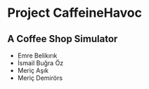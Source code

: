 # Project CaffeineHavoc
A Coffee Shop Simulator 
---
- Emre Belikırık
- İsmail Buğra Öz
- Meriç Aşık
- Meriç Demirörs
